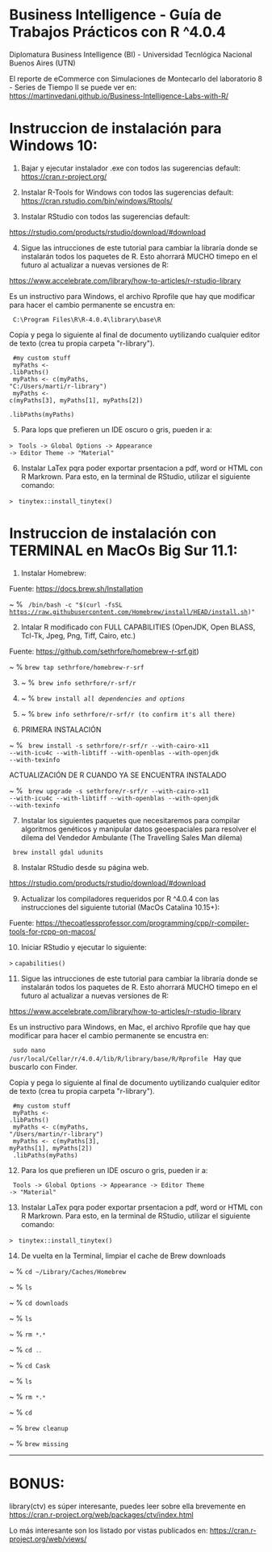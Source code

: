 # Business Intelligence - Guía de Trabajos Prácticos con R ^4.0.4
Diplomatura Business Intelligence (BI) - Universidad Tecnlógica Nacional Buenos Aires (UTN)

El reporte de eCommerce con Simulaciones de Montecarlo del laboratorio 8 - Series de Tiempo II se puede ver en:
https://martinvedani.github.io/Business-Intelligence-Labs-with-R/

# Instruccion de instalación para Windows 10:

1) Bajar y ejecutar instalador .exe con todos las sugerencias default:
https://cran.r-project.org/

2) Instalar R-Tools for Windows con todos las sugerencias default:
https://cran.rstudio.com/bin/windows/Rtools/

3) Instalar RStudio con todos las sugerencias default:

https://rstudio.com/products/rstudio/download/#download

4) Sigue las intrucciones de este tutorial para cambiar la libraría donde se instalarán todos los paquetes de R. Esto ahorrará MUCHO timepo en el futuro al actualizar a nuevas versiones de R:

https://www.accelebrate.com/library/how-to-articles/r-rstudio-library

Es un instructivo para Windows, el archivo Rprofile que hay que modificar para hacer el cambio permanente se encustra en:

<code> C:\Program Files\R\R-4.0.4\library\base\R </code>

Copia y pega lo siguiente al final de documento uytilizando cualquier editor de texto (crea tu propia carpeta "r-library").

<code> #my custom stuff</code><br> 
<code> myPaths <- .libPaths()</code><br>
<code> myPaths <- c(myPaths, "C:/Users/marti/r-library")</code><br>
<code> myPaths <- c(myPaths[3], myPaths[1], myPaths[2])</code><br>
<code> .libPaths(myPaths)</code>

5) Para lops que prefieren un IDE oscuro o gris, pueden ir a:

``>`` <code> Tools -> Global Options -> Appearance -> Editor Theme -> "Material" </code>

6) Instalar LaTex pqra poder exportar prsentacion a pdf, word or HTML con R Markrown. Para esto, en la terminal de RStudio, utilizar el siguiente comando:

``>`` <code> tinytex::install_tinytex() </code>

# Instruccion de instalación con TERMINAL en MacOs Big Sur 11.1:

1) Instalar Homebrew:

Fuente: https://docs.brew.sh/Installation

~ % <code> /bin/bash -c "$(curl -fsSL https://raw.githubusercontent.com/Homebrew/install/HEAD/install.sh)" </code>

2) Intalar R modificado con FULL CAPABILITIES (OpenJDK, Open BLASS, Tcl-Tk, Jpeg, Png, Tiff, Cairo, etc.)

Fuente: https://github.com/sethrfore/homebrew-r-srf.git)

~ % <code>brew tap sethrfore/homebrew-r-srf</code>

3) ~ %<code> brew info sethrfore/r-srf/r</code>

4) ~ % <code>brew install _all dependencies and options_ </code>

5) ~ % <code>brew info sethrfore/r-srf/r (to confirm it's all there) </code>

6) PRIMERA INSTALACIÓN 

~ % <code> brew install -s sethrfore/r-srf/r --with-cairo-x11 --with-icu4c --with-libtiff --with-openblas --with-openjdk --with-texinfo </code>

ACTUALIZACIÓN DE R CUANDO YA SE ENCUENTRA INSTALADO

~ % <code> brew upgrade -s sethrfore/r-srf/r --with-cairo-x11 --with-icu4c --with-libtiff --with-openblas --with-openjdk --with-texinfo </code>

7) Instalar los siguientes paquetes que necesitaremos para compilar algoritmos genéticos y manipular datos geoespaciales para resolver el dilema del Vendedor Ambulante (The Travelling Sales Man dilema)

<code> brew install gdal udunits</code>

8) Instalar RStudio desde su página web.

https://rstudio.com/products/rstudio/download/#download

9) Actualizar los compiladores requeridos por R ^4.0.4 con las instrucciones del siguiente tutorial (MacOs Catalina 10.15+):

Fuente: https://thecoatlessprofessor.com/programming/cpp/r-compiler-tools-for-rcpp-on-macos/

10) Iniciar RStudio y ejecutar lo siguiente:

``>`` <code>capabilities()</code>

11) Sigue las intrucciones de este tutorial para cambiar la libraría donde se instalarán todos los paquetes de R. Esto ahorrará MUCHO timepo en el futuro al actualizar a nuevas versiones de R:

https://www.accelebrate.com/library/how-to-articles/r-rstudio-library

Es un instructivo para Windows, en Mac, el archivo Rprofile que hay que modificar para hacer el cambio permanente se encustra en:

<code> sudo nano /usr/local/Cellar/r/4.0.4/lib/R/library/base/R/Rprofile </code> Hay que buscarlo con Finder. 

Copia y pega lo siguiente al final de documento uytilizando cualquier editor de texto (crea tu propia carpeta "r-library").

<code> #my custom stuff</code><br> 
<code> myPaths <- .libPaths()</code><br>
<code> myPaths <- c(myPaths, "/Users/martin/r-library")</code><br>
<code> myPaths <- c(myPaths[3], myPaths[1], myPaths[2])</code><br>
<code> .libPaths(myPaths)</code>

12) Para los que prefieren un IDE oscuro o gris, pueden ir a:

<code> Tools -> Global Options -> Appearance -> Editor Theme -> "Material" </code>

13) Instalar LaTex pqra poder exportar prsentacion a pdf, word or HTML con R Markrown. Para esto, en la terminal de RStudio, utilizar el siguiente comando:

``>`` <code> tinytex::install_tinytex() </code>

14) De vuelta en la Terminal, limpiar el cache de Brew downloads

~ % <code>cd ~/Library/Caches/Homebrew</code>

~ % <code>ls</code>

~ % <code>cd downloads</code>

~ % <code>ls</code>

~ % <code>rm ``*``.``*``</code>

~ % <code>cd ``..``</code>

~ % <code>cd Cask</code>

~ % <code>ls</code>

~ % <code>rm ``*``.``*``</code>

~ % <code>cd</code>

~ % <code>brew cleanup</code>

~ % <code>brew missing</code>

--------------------------------------------------------------------
# BONUS: 

library(ctv) es súper interesante, puedes leer sobre ella brevemente en https://cran.r-project.org/web/packages/ctv/index.html 

Lo más interesante son los listado por vistas publicados en: https://cran.r-project.org/web/views/
